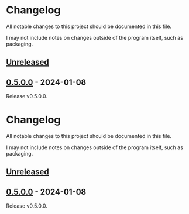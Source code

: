 # Changelog

All notable changes to this project should be documented in this file.

I may not include notes on changes outside of the program itself, such as packaging.

## [Unreleased]

## [0.5.0.0] - 2024-01-08

Release v0.5.0.0.

[unreleased]: https://github.com/someodd/gopherdashboard/compare/v0.5.0.0...HEAD
[0.5.0.0]: https://github.com/someodd/gopherdashboard/releases/v0.5.0.0
# Changelog

All notable changes to this project should be documented in this file.

I may not include notes on changes outside of the program itself, such as packaging.

## [Unreleased]

## [0.5.0.0] - 2024-01-08

Release v0.5.0.0.

[unreleased]: https://github.com/someodd/gopherdashboard/compare/v0.5.0.0...HEAD
[0.5.0.0]: https://github.com/someodd/gopherdashboard/releases/v0.5.0.0

